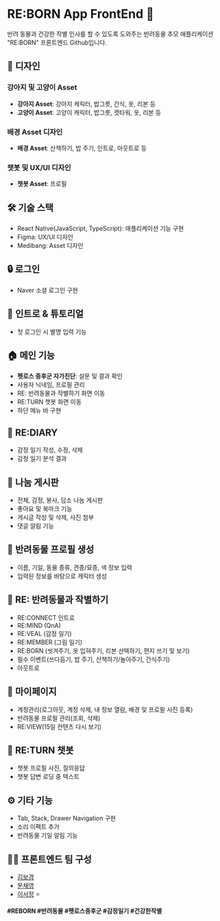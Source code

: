 # RE:BORN App FrontEnd 🐾

반려 동물과 건강한 작별 인사를 할 수 있도록 도와주는 반려동물 추모 애플리케이션 "RE:BORN" 프론트엔드 Github입니다.

## 🎨 디자인
### 강아지 및 고양이 Asset
- **강아지 Asset**: 강아지 캐릭터, 밥그릇, 간식, 옷, 리본 등
- **고양이 Asset**: 고양이 캐릭터, 밥그릇, 캣타워, 옷, 리본 등

### 배경 Asset 디자인
- **배경 Asset**: 산책하기, 밥 주기, 인트로, 아웃트로 등

### 챗봇 및 UX/UI 디자인
- **챗봇 Asset**: 프로필

## 🛠 기술 스택
- React Native(JavaScript, TypeScript): 애플리케이션 기능 구현
- Figma: UX/UI 디자인
- Medibang: Asset 디자인

## 🔒 로그인
- Naver 소셜 로그인 구현

## 🌟 인트로 & 튜토리얼
- 첫 로그인 시 별명 입력 기능

## 🏠 메인 기능
- **펫로스 증후군 자가진단**: 설문 및 결과 확인
- 사용자 닉네임, 프로필 관리
- RE: 반려동물과 작별하기 화면 이동
- RE:TURN 챗봇 화면 이동
- 하단 메뉴 바 구현

## 📓 RE:DIARY
- 감정 일기 작성, 수정, 삭제
- 감정 일기 분석 결과

## 💬 나눔 게시판
- 전체, 감정, 봉사, 담소 나눔 게시판
- 좋아요 및 북마크 기능
- 게시글 작성 및 삭제, 사진 첨부
- 댓글 알림 기능

## 🐶 반려동물 프로필 생성
- 이름, 기일, 동물 종류, 견종/묘종, 색 정보 입력
- 입력된 정보를 바탕으로 캐릭터 생성

## 🌈 RE: 반려동물과 작별하기
- RE:CONNECT 인트로
- RE:MIND (QnA)
- RE:VEAL (감정 일기)
- RE:MEMBER (그림 일기)
- RE:BORN (씻겨주기, 옷 입혀주기, 리본 선택하기, 편지 쓰기 및 보기)
- 필수 이벤트(쓰다듬기, 밥 주기, 산책하기/놀아주기, 간식주기)
- 아웃트로

## 🙋 마이페이지
- 계정관리(로그아웃, 계정 삭제, 내 정보 열람, 배경 및 프로필 사진 등록)
- 반려동물 프로필 관리(조회, 삭제)
- RE:VIEW(15일 컨텐츠 다시 보기)

## 🤖 RE:TURN 챗봇
- 챗봇 프로필 사진, 질의응답
- 챗봇 답변 로딩 중 텍스트

## ⚙️ 기타 기능
- Tab, Stack, Drawer Navigation 구현
- 소리 이펙트 추가
- 반려동물 기일 알림 기능

## 👩‍💻 프론트엔드 팀 구성
- [김보경](https://github.com/kimbodle)
- [문채영](https://github.com/mcy0325)
- [이서정](https://github.com/girin-sj) ⭐ 

**#REBORN #반려동물 #펫로스증후군 #감정일기 #건강한작별** 


